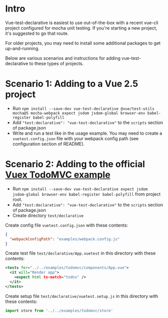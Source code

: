 # Intro 

Vue-test-declarative is easiest to use out-of-the-box with a recent vue-cli project configured for mocha unit testing. If you're starting a new project, it's suggested to go that route.

For older projects, you may need to install some additional packages to get up-and-running.

Below are various scenarios and instructions for adding vue-test-declarative to these types of projects. 

# Scenario 1: Adding to a Vue 2.5 project

* Run `npm install --save-dev vue-test-declarative @vue/test-utils mocha@5 mocha-webpack expect jsdom jsdom-global browser-env babel-register babel-polyfill`
* Add `"test:declarative": "vue-test-declarative"` to the `scripts` section of package.json
* Write and run a test like in the usage example. You may need to create a `vuetest.config.json` file with your webpack config path (see configuration section of README). 

# Scenario 2: Adding to the official [Vuex TodoMVC example](https://github.com/vuejs/vuex/tree/dev/examples/todomvc)

* Run `npm install --save-dev vue-test-declarative expect jsdom jsdom-global browser-env babel-register babel-polyfill` from project root.
* Add `"test:declarative": "vue-test-declarative"` to the `scripts` section of package.json
* Create directory `test/declarative`

Create config file `vuetest.config.json` with these contents:
```json
{
  "webpackConfigPath": "examples/webpack.config.js"
}
```

Create test file `test/declarative/App.vuetest` in this directory with these contents:
```xml
<tests for="../../examples/todomvc/components/App.vue">
  <it will="Render app">
    <expect html to-match="todos" />
  </it>
</tests>
```

Create setup file `test/declarative/vuetest.setup.js` in this directory with these contents:
```javascript
import store from '../../examples/todomvc/store'
```